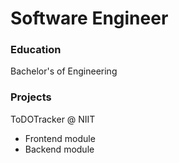 # Software Engineer

### Education
Bachelor's of Engineering

### Projects
ToDOTracker @ NIIT
- Frontend module
- Backend module
